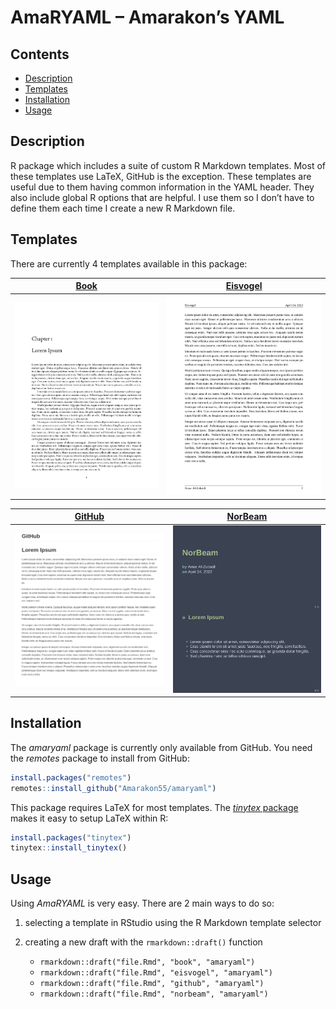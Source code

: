 AmaRYAML – Amarakon’s YAML
================

## Contents

-   [Description](#description)
-   [Templates](#templates)
-   [Installation](#installation)
-   [Usage](#usage)

## Description

R package which includes a suite of custom R Markdown templates. Most of
these templates use LaTeX, GitHub is the exception. These templates are
useful due to them having common information in the YAML header. They
also include global R options that are helpful. I use them so I don’t
have to define them each time I create a new R Markdown file.

## Templates

There are currently 4 templates available in this package:

| [Book](examples/book/book.pdf)  | [Eisvogel](examples/eisvogel/eisvogel.pdf)  |
|:-------------------------------:|:-------------------------------------------:|
| ![Book](examples/book/book.png) | ![Eisvogel](examples/eisvogel/eisvogel.png) |

|  [GitHub](examples/github/github.md)  | [NorBeam](examples/norbeam/norbeam.pdf)  |
|:-------------------------------------:|:----------------------------------------:|
| ![GitHub](examples/github/github.png) | ![NorBeam](examples/norbeam/norbeam.png) |

## Installation

The *amaryaml* package is currently only available from GitHub. You need
the *remotes* package to install from GitHub:

``` r
install.packages("remotes")
remotes::install_github("Amarakon55/amaryaml")
```

This package requires LaTeX for most templates. The [*tinytex*
package](https://github.com/yihui/tinytex) makes it easy to setup LaTeX
within R:

``` r
install.packages("tinytex")
tinytex::install_tinytex()
```

## Usage

Using *AmaRYAML* is very easy. There are 2 main ways to do so:

1.  selecting a template in RStudio using the R Markdown template
    selector

2.  creating a new draft with the `rmarkdown::draft()` function

    -   `rmarkdown::draft("file.Rmd", "book", "amaryaml")`
    -   `rmarkdown::draft("file.Rmd", "eisvogel", "amaryaml")`
    -   `rmarkdown::draft("file.Rmd", "github", "amaryaml")`
    -   `rmarkdown::draft("file.Rmd", "norbeam", "amaryaml")`
